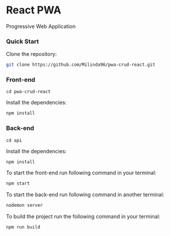 # React PWA
Progressive Web Application

### Quick Start
Clone the repository:
```bash
git clone https://github.com/Milinda96/pwa-crud-react.git
```

### Front-end
```
cd pwa-crud-react 
```
Install the dependencies:
```bash
npm install
```
### Back-end
```
cd api
```
Install the dependencies:
```bash
npm install
```

To start the front-end run following command in your terminal:
```bash
npm start
```
To start the back-end run following command in another terminal:
```bash
nodemon server
````

To build the project run the following command in your terminal:
```bash
npm run build
```
